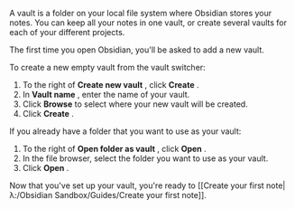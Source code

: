 A vault is a folder on your local file system where Obsidian stores your notes. You can keep all your notes in one vault, or create several vaults for each of your different projects.

The first time you open Obsidian, you'll be asked to add a new vault.

To create a new empty vault from the vault switcher:

1. To the right of **Create new vault** , click **Create** .
2. In **Vault name** , enter the name of your vault.
3. Click **Browse** to select where your new vault will be created.
4. Click **Create** .

If you already have a folder that you want to use as your vault:

1. To the right of **Open folder as vault** , click **Open** .
2. In the file browser, select the folder you want to use as your vault.
3. Click **Open** .

Now that you've set up your vault, you're ready to [[Create your first note|λ:/Obsidian Sandbox/Guides/Create your first note]].